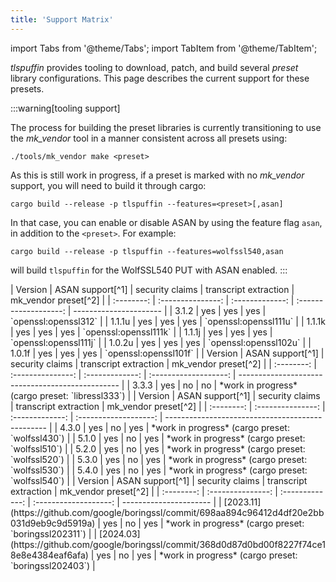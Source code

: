 ```yaml
---
title: 'Support Matrix'
---
```


import Tabs from '@theme/Tabs';
import TabItem from '@theme/TabItem';

*tlspuffin* provides tooling to download, patch, and build several *preset* library configurations.
This page describes the current support for these presets.

:::warning[tooling support]

The process for building the preset libraries is currently transitioning to use the *mk_vendor* tool
in a manner consistent across all presets using:
```
./tools/mk_vendor make <preset>
```

As this is still work in progress, if a preset is marked with no *mk_vendor* support, you will need to build it through cargo:
```
cargo build --release -p tlspuffin --features=<preset>[,asan]
```
In that case, you can enable or disable ASAN by using the feature flag `asan`, in addition to the `<preset>`. For example:
```shell
cargo build --release -p tlspuffin --features=wolfssl540,asan
```
will build `tlspuffin` for the WolfSSL540 PUT with ASAN enabled.
:::

<Tabs>

  <TabItem value="openssl" label="OpenSSL" default>
    | Version    | ASAN support[^1]  | security claims | transcript extraction | mk_vendor preset[^2]   |
    | :--------: | :---------------: | :-------------: | :-------------------: | ---------------------- |
    | 3.1.2      | yes               | yes             | yes                   | `openssl:openssl312`   |
    | 1.1.1u     | yes               | yes             | yes                   | `openssl:openssl111u`  |
    | 1.1.1k     | yes               | yes             | yes                   | `openssl:openssl111k`  |
    | 1.1.1j     | yes               | yes             | yes                   | `openssl:openssl111j`  |
    | 1.0.2u     | yes               | yes             | yes                   | `openssl:openssl102u`  |
    | 1.0.1f     | yes               | yes             | yes                   | `openssl:openssl101f`  |
  </TabItem>

  <TabItem value="libressl" label="LibreSSL">
    | Version    | ASAN support[^1]  | security claims | transcript extraction | mk_vendor preset[^2]                             |
    | :--------: | :---------------: | :-------------: | :-------------------: | ------------------------------------------------ |
    | 3.3.3      | yes               | no              | no                    | *work in progress* (cargo preset: `libressl333`) |
  </TabItem>

  <TabItem value="wolfssl" label="wolfSSL">
    | Version    | ASAN support[^1]  | security claims | transcript extraction | mk_vendor preset[^2]                             |
    | :--------: | :---------------: | :-------------: | :-------------------: | ------------------------------------------------ |
    | 4.3.0      | yes               | no              | yes                   | *work in progress* (cargo preset: `wolfssl430`)  |
    | 5.1.0      | yes               | no              | yes                   | *work in progress* (cargo preset: `wolfssl510`)  |
    | 5.2.0      | yes               | no              | yes                   | *work in progress* (cargo preset: `wolfssl520`)  |
    | 5.3.0      | yes               | no              | yes                   | *work in progress* (cargo preset: `wolfssl530`)  |
    | 5.4.0      | yes               | no              | yes                   | *work in progress* (cargo preset: `wolfssl540`)  |
  </TabItem>

  <TabItem value="boringssl" label="BoringSSL">
    | Version    | ASAN support[^1]  | security claims | transcript extraction | mk_vendor preset[^2]   |
    | :--------: | :---------------: | :-------------: | :-------------------: | ---------------------- |
    | [2023.11](https://github.com/google/boringssl/commit/698aa894c96412d4df20e2bb031d9eb9c9d5919a)    | yes               | no              | yes                   | *work in progress* (cargo preset: `boringssl202311`) |
    | [2024.03](https://github.com/google/boringssl/commit/368d0d87d0bd00f8227f74ce18e8e4384eaf6afa)    | yes               | no              | yes                   | *work in progress* (cargo preset: `boringssl202403`) |
  </TabItem>

</Tabs>

[^1]: ASAN is available on platforms where *Clang* has [support for ASAN](https://clang.llvm.org/docs/AddressSanitizer.html#supported-platforms)
[^2]: [*mk_vendor*](./mk_vendor) let you build a preset library independently of *tlspuffin*'s cargo-based build system, by running `./tools/mk_vendor make <preset>`